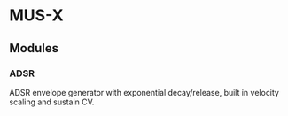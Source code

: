 # MUS-X

## Modules

### ADSR
ADSR envelope generator with exponential decay/release, built in velocity scaling and sustain CV.